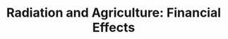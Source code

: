 ---
title:  "Radiation and Agriculture: Financial Effects"
category: ['food']
excerpt: "The financial strain of radiation on the agricultural sector has been profound."
description: "My project covers how the aftermath of Chernobyl impacted Eastern European nations financially both immediately after the crisis and into the 21st century. Primarily, I focus on the Eastern European agriculture sector and examine what role the agriculture crisis played in the overall financial struggles of the USSR at the end of its existence. "
header:
  teaser: assets/images/levitz.png
contributors:
    - name: Zander Levitz
      bio: "Zander Levitz (Class of 2020) is from Chappaqua, NY and studied Economics and Psychology at Swarthmore. Zander was also a member of the men's lacrosse team and the president of the Golf Club."
embed:
    - type: storymap
      id: ca1a5ad6c685dbbd20f882f5aa9497a1
      title: zl-installation-project
      url: https://uploads.knightlab.com/storymapjs/ca1a5ad6c685dbbd20f882f5aa9497a1/zl-installation-project/index.html
---